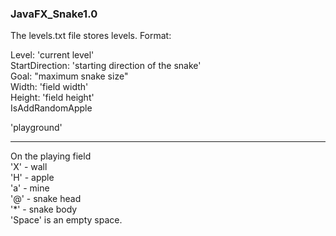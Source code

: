 ### **JavaFX_Snake1.0**
The levels.txt file stores levels. Format:

Level: 'current level'\
StartDirection: 'starting direction of the snake'\
Goal: "maximum snake size"\
Width: 'field width'\
Height: 'field height'\
IsAddRandomApple

'playground'

_________________________________________________

On the playing field\
'X' - wall\
'H' - apple\
'a' - mine\
'@' - snake head\
'*' - snake body\
'Space' is an empty space.
